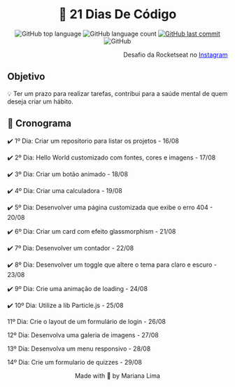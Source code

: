 <h1 align="center">🎯 21 Dias De Código</h1>

<p align="center" margin-top="25px" >
  <img alt="GitHub top language" src="https://img.shields.io/github/languages/top/Mahflima/21-Dias-De-Codigo?color=015F43">

  <img alt="GitHub language count" src="https://img.shields.io/github/languages/count/Mahflima/21-Dias-De-Codigo?color=00875F">
  
  <a href="https://github.com/Ricmaloy/NLW-6/commits/master">
    <img alt="GitHub last commit" src="https://img.shields.io/github/last-commit/Mahflima/21-Dias-De-Codigo?color=00B37E">
  </a>

  <img alt="GitHub" src="https://img.shields.io/github/license/Mahflima/21-Dias-De-Codigo?color=81D8F7">
</p>
<p  align="end">Desafio da Rocketseat no <a style="color:blue;" href="https://www.instagram.com/p/ChTBg1BpLGU/" target="_blank">Instagram</a></p>



<h2>Objetivo</h2>

💡 Ter um prazo para realizar tarefas, contribui para a saúde mental de quem deseja criar um hábito.


<h2>📅 Cronograma</h2>

  <p>✔️ 1º Dia: Criar um repositorio para listar os projetos - 16/08</p>
  <p>✔️ 2º Dia: Hello World customizado com fontes, cores e imagens - 17/08</p>
  <p>✔️ 3º Dia: Criar um botão animado - 18/08</p>
  <p>✔️ 4º Dia: Criar uma calculadora - 19/08</p>
  <p>✔️ 5º Dia: Desenvolver uma página customizada que exibe o erro 404 - 20/08</p>
  <p>✔️ 6º Dia: Criar um card com efeito glassmorphism - 21/08</p>
  <p>✔️ 7º Dia: Desenvolver um contador - 22/08<p>
  <p>✔️ 8º Dia: Desenvolver um toggle que altere o tema para claro e escuro - 23/08<p>
  <p>✔️ 9º Dia: Crie uma animação de loading - 24/08<p>
  <p>✔️ 10º Dia: Utilize a lib Particle.js - 25/08<p>
  <p>11º Dia: Crie o layout de um formulário de login - 26/08<p>
  <p>12º Dia: Desenvolva uma galeria de imagens - 27/08<p>
  <p>13º Dia: Desenvolva um menu responsivo - 28/08<p>
  <p>14º Dia: Crie um formulario de quizzes - 29/08<p>

<p align="center">Made with 💜 by Mariana Lima</p>
